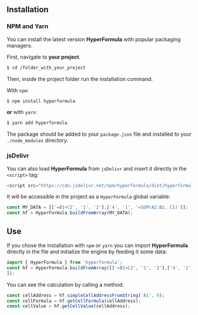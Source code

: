 ## Installation

### NPM and Yarn

You can install the latest version **HyperFormula** with popular packaging managers.

First, navigate to **your project**.

```bash
$ cd /folder_with_your_project
```

Then, inside the project folder run the installation command.

With `npm`:

```bash
$ npm install hyperformula
```

**or** with `yarn`:

```bash
$ yarn add hyperformula
```

The package should be added to your `package.json` file and installed to your `./node_modules` directory.

### jsDelivr

You can also load **HyperFormula** from `jsDelivr` and insert it directly in the `<script>` tag:

```js
<script src="https://cdn.jsdelivr.net/npm/hyperformula/dist/hyperformula.min.js"></script>
```

It will be accessible in the project as a `HyperFormula` global variable:

```js
const MY_DATA = [['=B1+C2', '1', '2'],['4', '1', '=SUM(A2:B2, C1)']];
const hf = HyperFormula.buildFromArray(MY_DATA);
```

## Use

If you chose the installation with `npm` or `yarn` you can import **HyperFormula** directly in the file and initialize the engine by feeding it some data:

```js
import { HyperFormula } from 'hyperformula';
const hf = HyperFormula.buildFromArray([['=B1+C2', '1', '2'],['4', '1', '=SUM(A2:B2, C1)'],
]);
```

You can see the calculation by calling a method:

```js
const cellAddress = hf.simpleCellAddressFromString('A1', 0);
const cellFormula = hf.getCellFormula(cellAddress);
const cellValue = hf.getCellValue(cellAddress);
```

